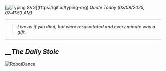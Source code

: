 [![Typing SVG](https://readme-typing-svg.herokuapp.com?font=Press+Start+2P&color=C2F784&size=35&width=900&height=100&lines=Hello+World%2C+I'm+Hung+!)](https://git.io/typing-svg) 
_Quote Today (03/08/2025, 07:41:53 AM)_
___
>**_Live as if you died, but were resuscitated and every minute was a gift._**
___

## __**_The Daily Stoic_**

![RobotDance](src/assets/images/robot-dancing-dribble.gif?style=center)
